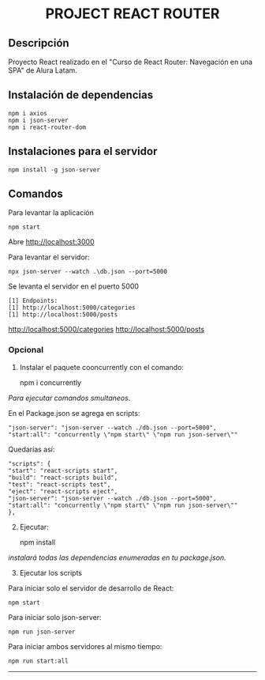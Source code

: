 # <p align="center">PROJECT REACT ROUTER</p>
## Descripción
Proyecto React realizado en el "Curso de React Router: Navegación en una SPA" de Alura Latam.
## Instalación de dependencias

    npm i axios
    npm i json-server
    npm i react-router-dom

## Instalaciones para el servidor

    npm install -g json-server

## Comandos
Para levantar la aplicación

    npm start

Abre [http://localhost:3000](http://localhost:3000)

Para levantar el servidor:

    npx json-server --watch .\db.json --port=5000

Se levanta el servidor en el puerto 5000

    [1] Endpoints:
    [1] http://localhost:5000/categories
    [1] http://localhost:5000/posts

[http://localhost:5000/categories](http://localhost:5000/categories)
[http://localhost:5000/posts](http://localhost:5000/posts)

### Opcional
1. Instalar el paquete cooncurrently con el comando:

    npm i concurrently

*Para ejecutar comandos smultaneos*.

En el Package.json se agrega en scripts:

    "json-server": "json-server --watch ./db.json --port=5000",
    "start:all": "concurrently \"npm start\" \"npm run json-server\""

Quedarías así: 

    "scripts": {
    "start": "react-scripts start",
    "build": "react-scripts build",
    "test": "react-scripts test",
    "eject": "react-scripts eject",
    "json-server": "json-server --watch ./db.json --port=5000",
    "start:all": "concurrently \"npm start\" \"npm run json-server\""
    },

2. Ejecutar:

    npm install

*instalará todas las dependencias enumeradas en tu package.json.*

3. Ejecutar los scripts

Para iniciar solo el servidor de desarrollo de React:

    npm start

Para iniciar solo json-server:

    npm run json-server

Para iniciar ambos servidores al mismo tiempo:

    npm run start:all
---
